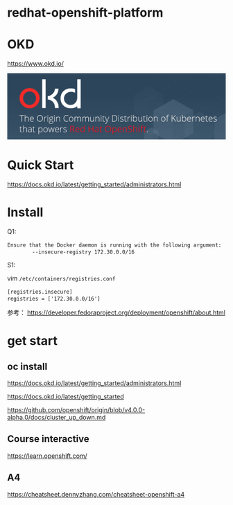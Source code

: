 # redhat-openshift-platform


#  OKD   

https://www.okd.io/      


![okd](_image/okd.png)

#  Quick Start    

https://docs.okd.io/latest/getting_started/administrators.html    

# Install

Q1:

```
Ensure that the Docker daemon is running with the following argument:
        --insecure-registry 172.30.0.0/16
```
S1:

vim `/etc/containers/registries.conf`

```
[registries.insecure]
registries = ['172.30.0.0/16']
```

参考：
https://developer.fedoraproject.org/deployment/openshift/about.html





#  get start

## oc install
https://docs.okd.io/latest/getting_started/administrators.html


https://docs.okd.io/latest/getting_started

https://github.com/openshift/origin/blob/v4.0.0-alpha.0/docs/cluster_up_down.md



## Course interactive 
https://learn.openshift.com/  


## A4
https://cheatsheet.dennyzhang.com/cheatsheet-openshift-a4

